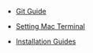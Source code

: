 <!-- markdownlint-disable MD041 -->
* [Git Guide](git-guide.md)

* [Setting Mac Terminal](setting-mac-terminal.md)

* [Installation Guides](list-installation.md)

<!--
Writing more pages: https://docsify.js.org/#/more-pages
- with subMaxLevel set
Can use {docsify-ignore} to ignore a subheader
Can use {docsify-ignore-all} to ignore all subheaders
 -->
